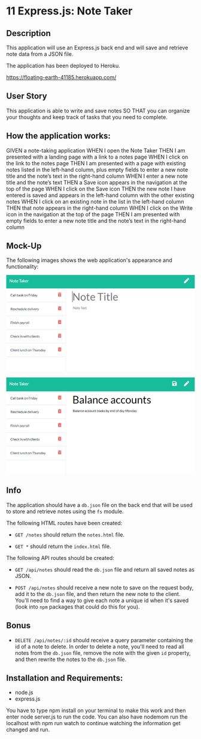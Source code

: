 # 11 Express.js: Note Taker

## Description
This application will use an Express.js back end and will save and retrieve note data from a JSON file.

The application has been deployed to Heroku.

https://floating-earth-41185.herokuapp.com/


## User Story

This application is  able to write and save notes
SO THAT you can organize your thoughts and keep track of tasks that you need to complete.


## How the application works:

GIVEN a note-taking application
WHEN I open the Note Taker
THEN I am presented with a landing page with a link to a notes page
WHEN I click on the link to the notes page
THEN I am presented with a page with existing notes listed in the left-hand column, plus empty fields to enter a new note title and the note’s text in the right-hand column
WHEN I enter a new note title and the note’s text
THEN a Save icon appears in the navigation at the top of the page
WHEN I click on the Save icon
THEN the new note I have entered is saved and appears in the left-hand column with the other existing notes
WHEN I click on an existing note in the list in the left-hand column
THEN that note appears in the right-hand column
WHEN I click on the Write icon in the navigation at the top of the page
THEN I am presented with empty fields to enter a new note title and the note’s text in the right-hand column



## Mock-Up

The following images shows the web application's appearance and functionality: 

![Existing notes are listed in the left-hand column with empty fields on the right-hand side for the new note’s title and text.](Assets/11-express-homework-demo-01.png)

![Note titled “Balance accounts” reads, “Balance account books by end of day Monday,” with other notes listed on the left.](Assets/11-express-homework-demo-02.png)


## Info

The application should have a `db.json` file on the back end that will be used to store and retrieve notes using the `fs` module.

The following HTML routes have been created:

* `GET /notes` should return the `notes.html` file.

* `GET *` should return the `index.html` file.

The following API routes should be created:

* `GET /api/notes` should read the `db.json` file and return all saved notes as JSON.

* `POST /api/notes` should receive a new note to save on the request body, add it to the `db.json` file, and then return the new note to the client. You'll need to find a way to give each note a unique id when it's saved (look into `npm` packages that could do this for you).


## Bonus

* `DELETE /api/notes/:id` should receive a query parameter containing the id of a note to delete. In order to delete a note, you'll need to read all notes from the `db.json` file, remove the note with the given `id` property, and then rewrite the notes to the `db.json` file.

## Installation and Requirements:

* node.js
* express.js

You have to type npm install on your terminal to make this work and then enter node server.js to run the code.
You can also have nodemom run the localhost with npm run watch to continue watching the information get changed and run. 



